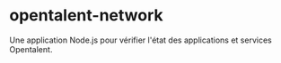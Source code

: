 # opentalent-network
Une application Node.js pour vérifier l'état des applications et services Opentalent.
